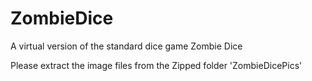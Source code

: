 # ZombieDice
A virtual version of the standard dice game Zombie Dice

Please extract the image files from the Zipped folder 'ZombieDicePics'
